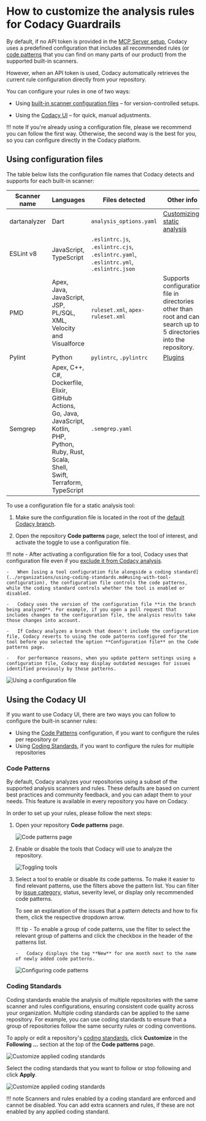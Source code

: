 # How to customize the analysis rules for Codacy Guardrails

By default, if no API token is provided in the [MCP Server setup](codacy-guardrails-getting-started.md/#3-install-mcp-server), Codacy uses a predefined configuration that includes all recommended rules (or [code patterns](../repositories-configure/configuring-code-patterns.md) that you can find on many parts of our product) from the supported built-in scanners.

However, when an API token is used, Codacy automatically retrieves the current rule configuration directly from your repository.

You can configure your rules in one of two ways:


-  Using [built-in scanner configuration files](#using-configuration-files) – for version-controlled setups.

-  Using the [Codacy UI](#using-the-codacy-ui) – for quick, manual adjustments.

!!! note
  If you're already using a configuration file, please we recommend you can follow the first way. Otherwise, the second way is the best for you, so you can configure directly in the Codacy platform.


## Using configuration files

The table below lists the configuration file names that Codacy detects and supports for each built-in scanner:

<table>
  <thead>
    <tr>
      <th>Scanner name</th>
      <th>Languages</th>
      <th>Files detected</th>
      <th>Other info</th>
    <tr>
  </thead>
  <tbody>
  <tr>
    <td>dartanalyzer</td>
    <td>Dart</td>
    <td><code>analysis_options.yaml</code></td>
    <td><a href="https://dart.dev/guides/language/analysis-options">Customizing static analysis</a></td>
  </tr>
  <tr>
    <td>ESLint v8</td>
    <td>JavaScript, TypeScript</td>
    <td><code>.eslintrc.js</code>, <code>.eslintrc.cjs</code>, <code>.eslintrc.yaml</code>, <code>.eslintrc.yml</code>, <code>.eslintrc.json</code></td>
    <td></td>
  </tr>
  <tr>
    <td>PMD</td>
    <td>Apex, Java, JavaScript, JSP, PL/SQL, XML, Velocity and Visualforce</td>
    <td><code>ruleset.xml</code>, <code>apex-ruleset.xml</code></td>
    <td>Supports configuration file in directories other than root and can search up to 5 directories into the repository.</td>
  </tr>
  <tr>
    <td>Pylint</td>
    <td>Python</td>
    <td><code>pylintrc</code>, <code>.pylintrc</code></td>
    <td><a href="https://github.com/codacy/codacy-pylint-python3/blob/master/requirements.txt">Plugins</a></td>
  </tr>
  <tr>
    <td>Semgrep</td>
    <td>Apex, C++, C#, Dockerfile, Elixir, GitHub Actions, Go, Java, JavaScript, Kotlin, PHP, Python, Ruby, Rust, Scala, Shell, Swift, Terraform, TypeScript</td>
    <td><code>.semgrep.yaml</code></td>
    <td></td>
  </tr>
  </tbody>
</table>


To use a configuration file for a static analysis tool:

1.  Make sure the configuration file is located in the root of the [default Codacy branch](../repositories-configure/managing-branches.md).

2.  Open the repository **Code patterns** page, select the tool of interest, and activate the toggle to use a configuration file.

!!! note
    -   After activating a configuration file for a tool, Codacy uses that configuration file even if you [exclude it from Codacy analysis](../repositories-configure/ignoring-files.md).

    -   When [using a tool configuration file alongside a coding standard](../organizations/using-coding-standards.md#using-with-tool-configuration), the configuration file controls the code patterns, while the coding standard controls whether the tool is enabled or disabled.

    -   Codacy uses the version of the configuration file **in the branch being analyzed**. For example, if you open a pull request that includes changes to the configuration file, the analysis results take those changes into account.

    -   If Codacy analyzes a branch that doesn't include the configuration file, Codacy reverts to using the code patterns configured for the tool before you selected the option **Configuration file** on the Code patterns page.

    -   For performance reasons, when you update pattern settings using a configuration file, Codacy may display outdated messages for issues identified previously by those patterns.
        


![Using a configuration file](images/code-patterns-config-file.png)



## Using the Codacy UI

If you want to use Codacy UI, there are two ways you can follow to configure the built-in scanner rules:

-  Using the [Code Patterns](../repositories-configure/configuring-code-patterns.md) configuration, if you want to configure the rules per repository or
-  Using [Coding Standards](../organizations/using-coding-standards.md), if you want to configure the rules for multiple repositories

### Code Patterns

By default, Codacy analyzes your repositories using a subset of the supported analysis scanners and rules. These defaults are based on current best practices and community feedback, and you can adapt them to your needs. This feature is available in every repository you have on Codacy.

In order to set up your rules, please follow the next steps:


1.  Open your repository **Code patterns** page.

    ![Code patterns page](images/code-patterns.png)

2.  Enable or disable the tools that Codacy will use to analyze the repository.

    ![Toggling tools](images/code-patterns-toggle-tools.png)

3.  Select a tool to enable or disable its code patterns. To make it easier to find relevant patterns, use the filters above the pattern list. You can filter by [issue category](../faq/code-analysis/which-metrics-does-codacy-calculate.md#issues), status, severity level, or display only recommended code patterns.

    To see an explanation of the issues that a pattern detects and how to fix them, click the respective dropdown arrow.

    !!! tip
        -   To enable a group of code patterns, use the filter to select the relevant group of patterns and click the checkbox in the header of the patterns list.

        -   Codacy displays the tag **New** for one month next to the name of newly added code patterns.

    ![Configuring code patterns](images/code-patterns-configure.png)

### Coding Standards

Coding standards enable the analysis of multiple repositories with the same scanner and rules configurations, ensuring consistent code quality across your organization. Multiple coding standards can be applied to the same repository. For example, you can use coding standards to ensure that a group of repositories follow the same security rules or coding conventions.

To apply or edit a repository's [coding standards](../organizations/using-coding-standards.md), click **Customize** in the **Following ...** section at the top of the **Code patterns** page.

![Customize applied coding standards](images/code-patterns-cs-customize.png)

Select the coding standards that you want to follow or stop following and click **Apply**.

![Customize applied coding standards](images/code-patterns-cs-customize-modal.png)

!!! note
  Scanners and rules enabled by a coding standard are enforced and cannot be disabled.
  You can add extra scanners and rules, if these are not enabled by any applied coding standard.